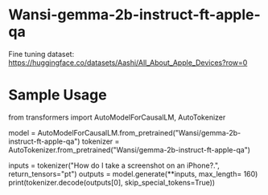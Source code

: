 # Wansi-gemma-2b-instruct-ft-apple-qa

Fine tuning dataset: https://huggingface.co/datasets/Aashi/All_About_Apple_Devices?row=0

# Sample Usage

from transformers import AutoModelForCausalLM, AutoTokenizer

model = AutoModelForCausalLM.from_pretrained("Wansi/gemma-2b-instruct-ft-apple-qa")
tokenizer = AutoTokenizer.from_pretrained("Wansi/gemma-2b-instruct-ft-apple-qa")

inputs = tokenizer("How do I take a screenshot on an iPhone?.", return_tensors="pt")
outputs = model.generate(**inputs, max_length= 160)
print(tokenizer.decode(outputs[0], skip_special_tokens=True))

